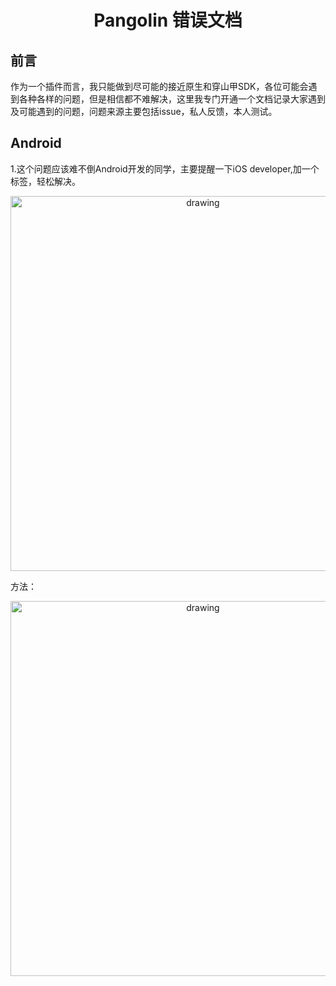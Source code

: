 <h1 align="center">Pangolin 错误文档</h1>

## 前言
作为一个插件而言，我只能做到尽可能的接近原生和穿山甲SDK，各位可能会遇到各种各样的问题，但是相信都不难解决，这里我专门开通一个文档记录大家遇到及可能遇到的问题，问题来源主要包括issue，私人反馈，本人测试。

## Android
1.这个问题应该难不倒Android开发的同学，主要提醒一下iOS developer,加一个标签，轻松解决。
<p align="center">
<img src=https://github.com/tongyangsheng/Pangolin/blob/master/showImage/error1.jpg alt="drawing" width="600">
</p>

方法：
<p align="center">
<img src=https://github.com/tongyangsheng/Pangolin/blob/master/showImage/void1.jpeg alt="drawing" width="600">
</p>

